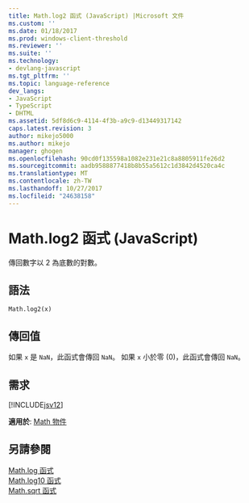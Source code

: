 ```yaml
---
title: Math.log2 函式 (JavaScript) |Microsoft 文件
ms.custom: ''
ms.date: 01/18/2017
ms.prod: windows-client-threshold
ms.reviewer: ''
ms.suite: ''
ms.technology:
- devlang-javascript
ms.tgt_pltfrm: ''
ms.topic: language-reference
dev_langs:
- JavaScript
- TypeScript
- DHTML
ms.assetid: 5df8d6c9-4114-4f3b-a9c9-d13449317142
caps.latest.revision: 3
author: mikejo5000
ms.author: mikejo
manager: ghogen
ms.openlocfilehash: 90cd0f135598a1082e231e21c8a8805911fe26d2
ms.sourcegitcommit: aadb9588877418b8b55a5612c1d3842d4520ca4c
ms.translationtype: MT
ms.contentlocale: zh-TW
ms.lasthandoff: 10/27/2017
ms.locfileid: "24638158"
---
```

# <a name="mathlog2-function-javascript"></a>Math.log2 函式 (JavaScript)
傳回數字以 2 為底數的對數。  
  
## <a name="syntax"></a>語法  
  
```  
Math.log2(x)   
```  
  
## <a name="return-value"></a>傳回值  
 如果 `x` 是 `NaN`，此函式會傳回 `NaN`。 如果 `x` 小於零 (0)，此函式會傳回 `NaN`。  
  
## <a name="requirements"></a>需求  
 [!INCLUDE[jsv12](../../javascript/reference/includes/jsv12-md.md)]  
  
 **適用於**: [Math 物件](../../javascript/reference/math-object-javascript.md)  
  
## <a name="see-also"></a>另請參閱  
 [Math.log 函式](../../javascript/reference/math-log-function-javascript.md)   
 [Math.log10 函式](../../javascript/reference/math-log10-function-javascript.md)   
 [Math.sqrt 函式](../../javascript/reference/math-sqrt-function-javascript.md)
